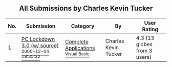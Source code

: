 ﻿<div align="center">

## All Submissions by Charles Kevin Tucker

</div>

No.  | Submission | Category | By   | User Rating
---- | ---------- | -------- | ---- | -----------
1 | [PC Lockdown 3\.0 \(w/ source\)<br /><sup>2000-12-04 19:35:32</sup>](https://github.com/Planet-Source-Code/charles-kevin-tucker-pc-lockdown-3-0-w-source__1-13330) | [Complete Applications<br /><sup>Visual Basic</sup>](../ByCategory/complete-applications__1-27.md) | Charles Kevin Tucker | 4.3 (13 globes from 3 users)

